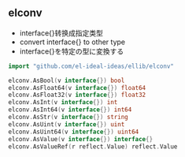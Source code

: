 ## elconv
- interface{}转换成指定类型
- convert interface{} to other type
- interface{}を特定の型に変換する
```go
import "github.com/el-ideal-ideas/ellib/elconv"

elconv.AsBool(v interface{}) bool
elconv.AsFloat64(v interface{}) float64
elconv.AsFloat32(v interface{}) float32
elconv.AsInt(v interface{}) int
elconv.AsInt64(v interface{}) int64
elconv.AsStr(v interface{}) string
elconv.AsUint(v interface{}) uint
elconv.AsUint64(v interface{}) uint64
elconv.AsValue(v interface{}) interface{}
elconv.AsValueRef(r reflect.Value) reflect.Value
```